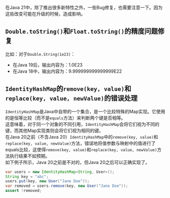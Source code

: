 在Java 21中，除了推出很多新特性之外，一些Bug修复，也需要注意一下。因为这些改变可能在升级的时候，造成影响。
<a name="aN1xl"></a>
## `Double.toString()`和`Float.toString()`的精度问题修复
比如：对于`Double.String(1e23)`：

- 在Java 19后，输出内容为：1.0E23
- 在Java 18中，输出内容为：9.999999999999999E22
<a name="rK6Bt"></a>
## `IdentityHashMap`的`remove(key, value)`和`replace(key, value, newValue)`的错误处理
`IdentityHashMap`是Java中自带的一个集合，是一个比较特殊的Map实现。它使用的是恒等比较（而不是`equals`方法）来判断两个键是否相等。<br />这意味着，对于同一个对象的不同引用，`IdentityHashMap`会将它们视为不同的键，而其他Map实现类则会将它们视为相同的键。<br />在Java 20之前（不含Java 20）`IdentityHashMap`中的`remove(key, value)`和`replace(key, value, newValue)`方法，错误地将值参数与映射中的值进行了equals比较，这使得`remove(key, value)`和`replace(key, value, newValue)`方法执行结果不如预期。<br />如下例子所示，Java 20之前是不对的，但Java 20之后可以正确实现了。
```java
var users = new IdentityHashMap<String, User>();
String key = "abc";
users.put(key, new User("Jane Doe"));
var removed = users.remove(key, new User("Jane Doe"));
assert !removed;
```
